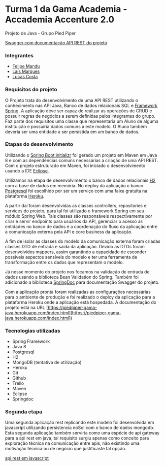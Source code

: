 # Turma 1 da Gama Academia - Accademia Accenture 2.0
Projeto de Java - Grupo Pied Piper

[Swagger com documentação API REST do projeto](https://piedpiper-gama-java.herokuapp.com/index.html)

### Integrantes
- [Felipe Mandu](https://github.com/felipemandu)
- [Laís Marques](https://github.com/laismarques)
- [Lucas Costa](https://github.com/lucasccosta)

### Requisitos do projeto
O Projeto trata do desenvolvimento de uma API REST utilizando o conhecimento nas API Java, Banco de dados relacionais SQL e [Framework Spring]( https://spring.io/projects/spring-boot).
A aplicação deve ser capaz de realizar as operações de CRUD e possuir regras de negócios a serem definidas pelos integrantes do grupo.
Faz parte dos requisitos uma classe que representaria um Aluno de alguma instituição e possuiria dados comuns a este modelo. O Aluno também deveria ser uma entidade a ser persistida em um banco de dados.

### Etapas do desenvolvimento
Utilizando o [Spring Boot initializr](https://start.spring.io/) foi gerado um projeto em Maven em Java 8 e com as dependências comuns necessárias a criação de uma API REST. Com o projeto estruturado em Maven, foi iniciado o desenvolvimento usando a IDE [Eclipse](https://www.eclipse.org/).

Utilizamos na etapa de desenvolvimento o banco de dados relacionais [H2]( http://www.h2database.com/html/main.html) com a base de dados em memória. No deploy da aplicação o banco [Postgresql]( https://www.postgresql.org/) foi escolhido por ser um serviço com uma faixa gratuita na plataforma [Heroku](https://www.heroku.com/).

A partir daí foram desenvolvidas as classes controllers, repositories e services do projeto, para tal foi utilizado o framework Spring em seu módulo Spring Web. Tais classes são responsáveis respectivamente por criar e servir endpoints para usuários da API, gerenciar o acesso as entidades no banco de dados e a coordenação do fluxo da aplicação entre a comunicação externa pela API e core business da aplicação.

A fim de isolar as classes do modelo da comunicação externa foram criadas classes DTO de entrada e saída da aplicação. Devido as DTOs foram desenvolvidos mappers, assim garantindo a capacidade de esconder possíveis aspectos sensíveis do modelo e ter uma ferramenta de transformação entre os dados que representam o modelo.

Já nesse momento do projeto nos focamos na validação de entrada de dados usando a biblioteca Bean Validation do Spring. Também foi adicionado a biblioteca [SpringDoc]( https://springdoc.org/) para documentação Swagger do projeto.

Com a aplicação pronta foram realizadas as configurações necessárias para o ambiente de produção e foi realizado o deploy da aplicação para a plataforma Heroku onde a aplicação está hospedada.
A documentação do projeto está na URL [https://piedpiper-gama-java.herokuapp.com/index.html](https://piedpiper-gama-java.herokuapp.com/index.html])

### Tecnologias utilizadas

- Spring Framework
- Java 8
- Postgresql
- H2
- MongoDB (tentativa de utilização)
- Heroku
- Git
- Github
- Trello
- Maven
- Eclipse
- Springdoc

### Segunda etapa

Uma segunda aplicação rest replicando este modelo foi desenvolvida em javascript utilizando persistencia noSql com o banco de dados mongodb. Esta segunda aplicação também serviria como uma espécie de api gateway para a api rest em java, tal requisito surgiu apenas como conceito para exploração técnica na comunicação entre apis, não existindo uma motivação técnica ou de negócio que justificaste tal opção. 

[api rest em javascript](https://github.com/lucasccosta/projeto-gama-piedpiper)
